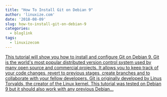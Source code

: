 ```yaml
---
title: "How To Install Git on Debian 9"
author: 'linuxize.com'
date: '2018-08-09'
slug: how-to-install-git-on-debian-9
categories:
  - bloglink
tags:
  - linuxizecom
---
```


[This tutorial will show you how to install and configure Git on Debian 9. Git is the world's most popular distributed version control system used by many open source and commercial projects. It allows you to keep track of your code changes, revert to previous stages, create branches and to collaborate with your fellow developers. Git is originally developed by Linus Torvalds, the creator of the Linux kernel. This tutorial was tested on Debian 9 but it should also work with any previous Debian...<click to read more>](https://linuxize.com/post/how-to-install-git-on-debian-9/)


